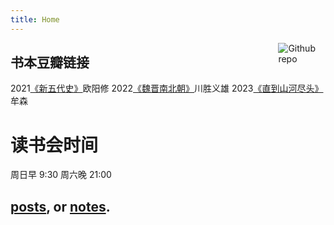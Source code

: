 ```yaml
---
title: Home
---
```


<img src= "https://simpleicons.org/icons/bookstack.svg" style="max-width:15%;min-width:40px;float:right;" alt="Github repo"/>

书本豆瓣链接
---
2021[《新五代史》](https://book.douban.com/subject/26314790/)欧阳修
2022[《魏晋南北朝》](https://book.douban.com/subject/35671921/)川胜义雄
2023[《直到山河尽头》](https://book.douban.com/subject/36139187/)牟森

# 读书会时间
周日早 9:30
周六晚 21:00

 ## [posts](/post/), or [notes](/note/).
